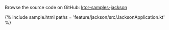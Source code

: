 [//]: # (title: Jackson)
[//]: # (category: samples)
[//]: # (permalink: /samples/feature/jackson.html)
[//]: # (caption: Example of Serving JSON using Jackson)
[//]: # (redirect_from: redirect_from)
[//]: # (- /samples/jackson.html: - /samples/jackson.html)

Browse the source code on GitHub: [ktor-samples-jackson](https://github.com/ktorio/ktor-samples/tree/master/feature/jackson)

{% include sample.html paths = 'feature/jackson/src/JacksonApplication.kt' %}